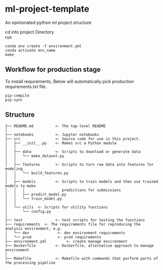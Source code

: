 # ml-project-template
An opinionated python ml project structure




cd into project Directory   
run   
```
conda env create -f environment.yml
conda activate env_name
make
```

## Workflow for production stage
To install requirements,
Below will automatically pick production requirements.txt file. 
```
pip-compile
pip-sync
```





## Structure

    ├── README.md          <- The top-level README
    │
    ├── notebooks          <- Jupyter notebooks
    ├── src                <- Source code for use in this project.
    │   ├── __init__.py    <- Makes src a Python module
    │   │
    │   ├── data           <- Scripts to download or generate data
    │   │   └── make_dataset.py
    │   │
    │   ├── features       <- Scripts to turn raw data into features for modeling
    │   │   └── build_features.py
    │   │
    │   ├── models         <- Scripts to train models and then use trained models to make
    │   │   │                 predictions for submissions
    │   │   ├── predict_model.py
    │   │   └── train_model.py
    │   │
    │   └── utils  <- Scripts for utility functions
    │       └── config.py
    │
    ├── test               <- test scripts for testing the functions
    ├── requirements  <- The requirements file for reproducing the analysis environment, e.g.
    │   └── dev             <- dev environment requirements
    |   └── prod            <- prod requirements
    ├── environment.yml         <- create manage environment
    ├── Dockerfile         <- Dockerfile, alternative approach to manage environment
    │                          
    ├── Makefile           <- Makefile with commands that perform parts of the processing pipeline